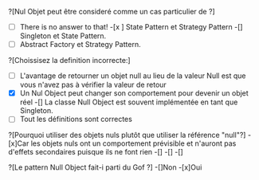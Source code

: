 
?[Nul Objet peut être consideré comme un cas particulier de ?]
-[ ] There is no answer to that!
-[x ] State Pattern et Strategy Pattern
-[] Singleton et State Pattern.
-[ ] Abstract Factory et Strategy Pattern.

?[Choissisez la definition incorrecte:]
-[ ] L'avantage de retourner un objet null au lieu de la valeur Null est que vous n'avez pas à vérifier la valeur de retour
-[x] Un Nul Object peut changer son comportement pour devenir un objet réel
-[] La classe Null Object est souvent implémentée en tant que Singleton.
-[ ] Tout les définitions sont correctes

?[Pourquoi utiliser des objets nuls plutôt que utiliser la référence "null"?]
-[x]Car les objets nuls ont un comportement prévisible et n'auront pas d'effets secondaires puisque ils ne font rien
-[]
-[] 
-[]

?[Le pattern Null Object fait-i parti du Gof ?]
-[]Non
-[x]Oui

